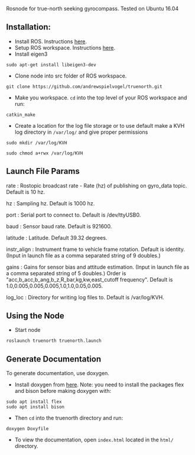 Rosnode for true-north seeking gyrocompass. Tested on Ubuntu 16.04

## Installation:

- Install ROS. Instructions [here](http://wiki.ros.org/kinetic/Installation).
- Setup ROS workspace. Instructions [here](http://wiki.ros.org/ROS/Tutorials/InstallingandConfiguringROSEnvironment).
- Install eigen3
```
sudo apt-get install libeigen3-dev
```
- Clone node into src folder of ROS workspace.
```
git clone https://github.com/andrewspielvogel/truenorth.git
```
- Make you workspace. `cd` into the top level of your ROS workspace and run:
```
catkin_make
```
- Create a location for the log file storage or to use default make a KVH log directory in `/var/log/` and give proper permissions
```
sudo mkdir /var/log/KVH
```
```
sudo chmod a+rwx /var/log/KVH
```

## Launch File Params

rate : Rostopic broadcast rate - Rate (hz) of publishing on gyro_data topic. Default is 10 hz.

hz : Sampling hz. Default is 1000 hz.

port : Serial port to connect to. Default is /dev/ttyUSB0.

baud : Sensor baud rate. Default is 921600.

latitude : Latitude. Default 39.32 degrees.

instr_align : Instrument frame to vehicle frame rotation. Default is identity. (Input in launch file as a comma separated string of 9 doubles.)

gains : Gains for sensor bias and attitude estimation. (Input in launch file as a comma separated string of 5 doubles.) Order is "acc,b_acc,b_ang,b_z,R_bar,kg,kw,east_cutoff frequency". Default is 1.0,0.005,0.005,0.005,1.0,1.0,0.05,0.005.

log_loc : Directory for writing log files to. Default is /var/log/KVH.

## Using the Node

- Start node
```
roslaunch truenorth truenorth.launch
```

## Generate Documentation

To generate documentation, use doxygen.

- Install doxygen from [here](http://www.stack.nl/~dimitri/doxygen/download.html). Note: you need to install the packages flex and bison before making doxygen with:
```
sudo apt install flex
sudo apt install bison
```

- Then `cd` into the truenorth directory and run:
```
doxygen Doxyfile
```

- To view the documentation, open `index.html` located in the `html/` directory.
